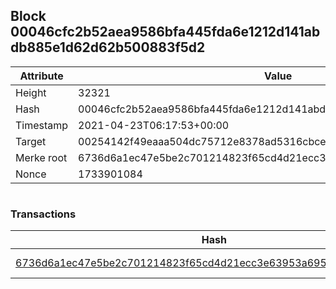 ## Block 00046cfc2b52aea9586bfa445fda6e1212d141abdb885e1d62d62b500883f5d2

Attribute | Value
--- | ---
Height | 32321
Hash | 00046cfc2b52aea9586bfa445fda6e1212d141abdb885e1d62d62b500883f5d2
Timestamp | 2021-04-23T06:17:53+00:00
Target | 00254142f49eaaa504dc75712e8378ad5316cbcead634704b3734b6271167cc4
Merke root | 6736d6a1ec47e5be2c701214823f65cd4d21ecc3e63953a695b729004e98a4f2
Nonce | 1733901084

```

```

### Transactions

Hash | Amount
--- | ---
[6736d6a1ec47e5be2c701214823f65cd4d21ecc3e63953a695b729004e98a4f2](6736d6a1ec47e5be2c701214823f65cd4d21ecc3e63953a695b729004e98a4f2.md) | 10.00000000 SKEPTI 
